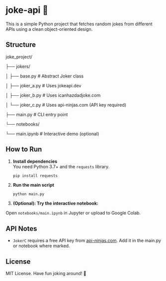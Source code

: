 # joke-api 🤡
This is a simple Python project that fetches random jokes from different APIs using a clean object-oriented design.

## Structure
joke_project/

├── jokers/

│ ├── base.py # Abstract Joker class

│ ├── joker_a.py # Uses jokeapi.dev

│ ├── joker_b.py # Uses icanhazdadjoke.com

│ └── joker_c.py # Uses api-ninjas.com (API key required)

├── main.py # CLI entry point

└── notebooks/

└── main.ipynb # Interactive demo (optional)



## How to Run

1. **Install dependencies**  
   You need Python 3.7+ and the `requests` library.

   ```bash
   pip install requests

2. **Run the main script**

   ```python main.py```

3. **(Optional): Try the interactive notebook:**

Open ```notebooks/main.ipynb``` in Jupyter or upload to Google Colab.


## API Notes
- `JokerC` requires a free API key from [api-ninjas.com](https://api-ninjas.com/api/jokes).
Add it in the main.py or notebook where marked.


## License
MIT License. Have fun joking around! 🎉
